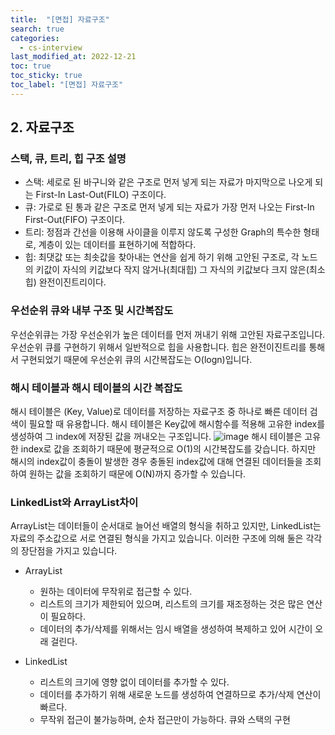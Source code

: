 ```yaml
---
title:  "[면접] 자료구조"
search: true
categories: 
  - cs-interview
last_modified_at: 2022-12-21
toc: true
toc_sticky: true
toc_label: "[면접] 자료구조"
---
```


## 2. 자료구조

### 스택, 큐, 트리, 힙 구조 설명
- 스택: 세로로 된 바구니와 같은 구조로 먼저 넣게 되는 자료가 마지막으로 나오게 되는 First-In Last-Out(FILO) 구조이다.
- 큐: 가로로 된 통과 같은 구조로 먼저 넣게 되는 자료가 가장 먼저 나오는 First-In First-Out(FIFO) 구조이다.
- 트리: 정점과 간선을 이용해 사이클을 이루지 않도록 구성한 Graph의 특수한 형태로, 계층이 있는 데이터를 표현하기에 적합하다.
- 힙: 최댓값 또는 최솟값을 찾아내는 연산을 쉽게 하기 위해 고안된 구조로, 각 노드의 키값이 자식의 키값보다 작지 않거나(최대힙) 그 자식의 키값보다 크지 않은(최소힙) 완전이진트리이다.

### 우선순위 큐와 내부 구조 및 시간복잡도
우선순위큐는 가장 우선순위가 높은 데이터를 먼저 꺼내기 위해 고안된 자료구조입니다. 우선순위 큐를 구현하기 위해서 일반적으로 힙을 사용합니다. 힙은 완전이진트리를 통해서 구현되었기 때문에 우선순위 큐의 시간복잡도는 O(logn)입니다.

### 해시 테이블과 해시 테이블의 시간 복잡도

해시 테이블은 (Key, Value)로 데이터를 저장하는 자료구조 중 하나로 빠른 데이터 검색이 필요할 때 유용합니다. 해시 테이블은 Key값에 해시함수를 적용해 고유한 index를 생성하여 그 index에 저장된 값을 꺼내오는 구조입니다.
![image](https://user-images.githubusercontent.com/75301269/208910462-2a72b95c-25b0-4a97-8196-930785ce5e80.png)
해시 테이블은 고유한 index로 값을 조회하기 때문에 평균적으로 O(1)의 시간복잡도를 갖습니다. 하지만 해시의 index값이 충돌이 발생한 경우 충돌된 index값에 대해 연결된 데이터들을 조회하여 원하는 값을 조회하기 때문에 O(N)까지 증가할 수 있습니다.

### LinkedList와 ArrayList차이
ArrayList는 데이터들이 순서대로 늘어선 배열의 형식을 취하고 있지만, LinkedList는 자료의 주소값으로 서로 연결된 형식을 가지고 있습니다. 이러한 구조에 의해 둘은 각각의 장단점을 가지고 있습니다.
 

- ArrayList
	
   - 원하는 데이터에 무작위로 접근할 수 있다.
   - 리스트의 크기가 제한되어 있으며, 리스트의 크기를 재조정하는 것은 많은 연산이 필요하다.
   - 데이터의 추가/삭제를 위해서는 임시 배열을 생성하여 복제하고 있어 시간이 오래 걸린다.
   
- LinkedList
	
   - 리스트의 크기에 영향 없이 데이터를 추가할 수 있다.
   - 데이터를 추가하기 위해 새로운 노드를 생성하여 연결하므로 추가/삭제 연산이 빠르다.
   - 무작위 접근이 불가능하며, 순차 접근만이 가능하다.
큐와 스택의 구현